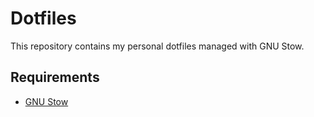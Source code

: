 # Dotfiles

This repository contains my personal dotfiles managed with GNU Stow.

## Requirements

- [GNU Stow](https://www.gnu.org/software/stow/)
